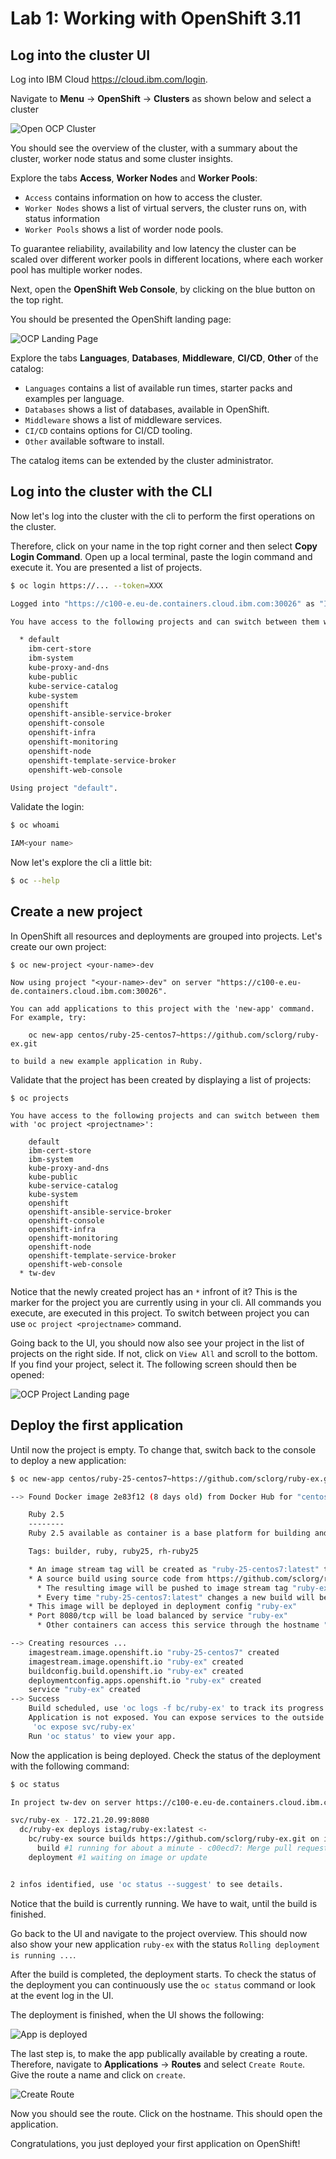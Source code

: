 # Lab 1: Working with OpenShift 3.11

## Log into the cluster UI

Log into IBM Cloud https://cloud.ibm.com/login.

Navigate to **Menu** &rarr; **OpenShift** &rarr; **Clusters** as shown below and select a cluster

![Open OCP Cluster](lab-01-images/open-ocp-clusters.png)

You should see the overview of the cluster, with a summary about the cluster, worker node status and some cluster insights.

Explore the tabs **Access**, **Worker Nodes** and **Worker Pools**:

- `Access` contains information on how to access the cluster.
- `Worker Nodes` shows a list of virtual servers, the cluster runs on, with status information
- `Worker Pools` shows a list of worder node pools.

To guarantee reliability, availability and low latency the cluster can be scaled over different worker pools in different locations, where each worker pool has multiple worker nodes.

Next, open the **OpenShift Web Console**, by clicking on the blue button on the top right.

You should be presented the OpenShift landing page:

![OCP Landing Page](lab-01-images/ocp-landing.png)

Explore the tabs **Languages**, **Databases**, **Middleware**, **CI/CD**, **Other** of the catalog:

- `Languages` contains a list of available run times, starter packs and examples per language.
- `Databases` shows a list of databases, available in OpenShift.
- `Middleware` shows a list of middleware services.
- `CI/CD` contains options for CI/CD tooling.
- `Other` available software to install.

The catalog items can be extended by the cluster administrator.

## Log into the cluster with the CLI

Now let's log into the cluster with the cli to perform the first operations on the cluster.

Therefore, click on your name in the top right corner and then select **Copy Login Command**. Open up a local terminal, paste the login command and execute it. You are presented a list of projects.

```bash
$ oc login https://... --token=XXX

Logged into "https://c100-e.eu-de.containers.cloud.ibm.com:30026" as "IAM#<your account>" using the token provided.

You have access to the following projects and can switch between them with 'oc project <projectname>':

  * default
    ibm-cert-store
    ibm-system
    kube-proxy-and-dns
    kube-public
    kube-service-catalog
    kube-system
    openshift
    openshift-ansible-service-broker
    openshift-console
    openshift-infra
    openshift-monitoring
    openshift-node
    openshift-template-service-broker
    openshift-web-console

Using project "default".
```

Validate the login:

```bash
$ oc whoami

IAM<your name>
```

Now let's explore the cli a little bit:

```bash
$ oc --help
```

## Create a new project

In OpenShift all resources and deployments are grouped into projects. Let's create our own project:

```
$ oc new-project <your-name>-dev

Now using project "<your-name>-dev" on server "https://c100-e.eu-de.containers.cloud.ibm.com:30026".

You can add applications to this project with the 'new-app' command. For example, try:

    oc new-app centos/ruby-25-centos7~https://github.com/sclorg/ruby-ex.git

to build a new example application in Ruby.
```

Validate that the project has been created by displaying a list of projects:

```
$ oc projects

You have access to the following projects and can switch between them with 'oc project <projectname>':

    default
    ibm-cert-store
    ibm-system
    kube-proxy-and-dns
    kube-public
    kube-service-catalog
    kube-system
    openshift
    openshift-ansible-service-broker
    openshift-console
    openshift-infra
    openshift-monitoring
    openshift-node
    openshift-template-service-broker
    openshift-web-console
  * tw-dev
```

Notice that the newly created project has an `*` infront of it? This is the marker for the project you are currently using in your cli. All commands you execute, are executed in this project. To switch between project you can use `oc project <projectname>` command.

Going back to the UI, you should now also see your project in the list of projects on the right side. If not, click on `View All` and scroll to the bottom. If you find your project, select it. The following screen should then be opened:

![OCP Project Landing page](lab-01-images/ocp-project-landing.png)

## Deploy the first application

Until now the project is empty. To change that, switch back to the console to deploy a new application:

```bash
$ oc new-app centos/ruby-25-centos7~https://github.com/sclorg/ruby-ex.git

--> Found Docker image 2e83f12 (8 days old) from Docker Hub for "centos/ruby-25-centos7"

    Ruby 2.5
    --------
    Ruby 2.5 available as container is a base platform for building and running various Ruby 2.5 applications and frameworks. Ruby is the interpreted scripting language for quick and easy object-oriented programming. It has many features to process text files and to do system management tasks (as in Perl). It is simple, straight-forward, and extensible.

    Tags: builder, ruby, ruby25, rh-ruby25

    * An image stream tag will be created as "ruby-25-centos7:latest" that will track the source image
    * A source build using source code from https://github.com/sclorg/ruby-ex.git will be created
      * The resulting image will be pushed to image stream tag "ruby-ex:latest"
      * Every time "ruby-25-centos7:latest" changes a new build will be triggered
    * This image will be deployed in deployment config "ruby-ex"
    * Port 8080/tcp will be load balanced by service "ruby-ex"
      * Other containers can access this service through the hostname "ruby-ex"

--> Creating resources ...
    imagestream.image.openshift.io "ruby-25-centos7" created
    imagestream.image.openshift.io "ruby-ex" created
    buildconfig.build.openshift.io "ruby-ex" created
    deploymentconfig.apps.openshift.io "ruby-ex" created
    service "ruby-ex" created
--> Success
    Build scheduled, use 'oc logs -f bc/ruby-ex' to track its progress.
    Application is not exposed. You can expose services to the outside world by executing one or more of the commands below:
     'oc expose svc/ruby-ex'
    Run 'oc status' to view your app.
```

Now the application is being deployed. Check the status of the deployment with the following command:

```bash
$ oc status

In project tw-dev on server https://c100-e.eu-de.containers.cloud.ibm.com:30026

svc/ruby-ex - 172.21.20.99:8080
  dc/ruby-ex deploys istag/ruby-ex:latest <-
    bc/ruby-ex source builds https://github.com/sclorg/ruby-ex.git on istag/ruby-25-centos7:latest
      build #1 running for about a minute - c00ecd7: Merge pull request #25 from pvalena/master (Honza Horak <hhorak@redhat.com>)
    deployment #1 waiting on image or update


2 infos identified, use 'oc status --suggest' to see details.
```

Notice that the build is currently running. We have to wait, until the build is finished.

Go back to the UI and navigate to the project overview. This should now also show your new application `ruby-ex` with the status `Rolling deployment is running ...`.

After the build is completed, the deployment starts. To check the status of the deployment you can continuously use the `oc status` command or look at the event log in the UI.

The deployment is finished, when the UI shows the following:

![App is deployed](lab-01-images/app-deployed.png)

The last step is, to make the app publically available by creating a route. Therefore, navigate to **Applications** &rarr; **Routes** and select `Create Route`. Give the route a name and click on `create`.

![Create Route](lab-01-images/create-route.png)

Now you should see the route. Click on the hostname. This should open the application.

Congratulations, you just deployed your first application on OpenShift!
